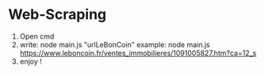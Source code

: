 # Web-Scraping

1. Open cmd
2. write: node main.js "urlLeBonCoin"
    example: node main.js https://www.leboncoin.fr/ventes_immobilieres/1091005827.htm?ca=12_s
3. enjoy !
